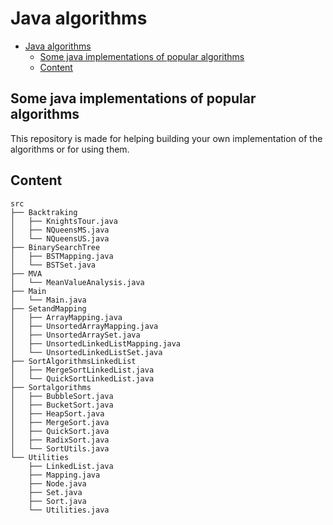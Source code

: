 # Java algorithms

- [Java algorithms](#java-algorithms)
  - [Some java implementations of popular algorithms](#some-java-implementations-of-popular-algorithms)
  - [Content](#content)

## Some java implementations of popular algorithms

This repository is made for helping building your own implementation of the algorithms or for using them.

## Content

```
src
├── Backtraking
│   ├── KnightsTour.java
│   ├── NQueensMS.java
│   └── NQueensUS.java
├── BinarySearchTree
│   ├── BSTMapping.java
│   └── BSTSet.java
├── MVA
│   └── MeanValueAnalysis.java
├── Main
│   └── Main.java
├── SetandMapping
│   ├── ArrayMapping.java
│   ├── UnsortedArrayMapping.java
│   ├── UnsortedArraySet.java
│   ├── UnsortedLinkedListMapping.java
│   └── UnsortedLinkedListSet.java
├── SortAlgorithmsLinkedList
│   ├── MergeSortLinkedList.java
│   └── QuickSortLinkedList.java
├── Sortalgorithms
│   ├── BubbleSort.java
│   ├── BucketSort.java
│   ├── HeapSort.java
│   ├── MergeSort.java
│   ├── QuickSort.java
│   ├── RadixSort.java
│   └── SortUtils.java
└── Utilities
    ├── LinkedList.java
    ├── Mapping.java
    ├── Node.java
    ├── Set.java
    ├── Sort.java
    └── Utilities.java
```
